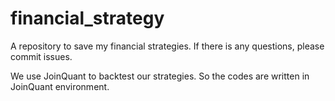 # financial_strategy

A repository to save my financial strategies. If there is any questions, please commit issues. 

We use JoinQuant to backtest our strategies. So the codes are written in JoinQuant environment.
